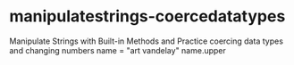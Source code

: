 # manipulatestrings-coercedatatypes
Manipulate Strings with Built-in Methods and Practice coercing data types and changing numbers
name = "art vandelay"
name.upper
